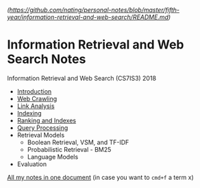 
*(https://github.com/nating/personal-notes/blob/master/fifth-year/information-retrieval-and-web-search/README.md)*

# Information Retrieval and Web Search Notes

Information Retrieval and Web Search (CS7IS3) 2018

* [Introduction](https://github.com/nating/personal-notes/blob/master/fifth-year/information-retrieval-and-web-search/introduction.md)
* [Web Crawling](https://github.com/nating/personal-notes/blob/master/fifth-year/information-retrieval-and-web-search/web-crawling.md)
* [Link Analysis](https://github.com/nating/personal-notes/blob/master/fifth-year/information-retrieval-and-web-search/link-analysis.md)
* [Indexing](https://github.com/nating/personal-notes/blob/master/fifth-year/information-retrieval-and-web-search/indexing.md)
* [Ranking and Indexes](https://github.com/nating/personal-notes/blob/master/fifth-year/information-retrieval-and-web-search/ranking-and-indexes.md)
* [Query Processing](https://github.com/nating/personal-notes/blob/master/fifth-year/information-retrieval-and-web-search/query-processing.md)
* Retrieval Models
  * Boolean Retrieval, VSM, and TF-IDF
  * Probabilistic Retrieval - BM25
  * Language Models
* Evaluation

[All my notes in one document](https://github.com/nating/personal-notes/blob/master/fifth-year/information-retrieval-and-web-search/all-notes.md) (in case you want to `cmd+f` a term x)

